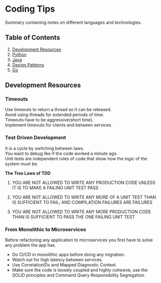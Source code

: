 # Coding Tips
Summary containing notes on different languages and technologies.

## Table of Contents
1. [Development Resources](#development-resources)
2. [Python](./Python/README.md)
3. [Java](./Java/README.md)
4. [Design Patterns](./Python/README.md)
5. [Go](./Go/README.md)

## Development Resources

### Timeouts
Use timeouts to return a thread so it can be released.  
Avoid using threads for extended periods of time.  
Timeouts have to be aggressive(short time).  
Implement timeouts for clients and between services.  

### Test Driven Development

It is a cycle by switching between laws.  
You want to debug like if the code worked a minute ago.  
Unit tests are independent rules of code that show how the logic of the system must be.  

__The Tree Laws of TDD__

1. YOU ARE NOT ALLOWED TO WRITE ANY PRODUCTION CODE UNLESS IT IS TO MAKE A FAILING UNIT TEST PASS  

2. YOU ARE NOT ALLOWED TO WRITE ANY MORE OF A UNIT TEST THAN IS SUFFICIENT TO FAIL;
 AND COMPILATION FAILURES ARE FAILURES  

3. YOU ARE NOT ALLOWED TO WRITE ANY MORE PRODUCTION CODE THAN IS SUFFICIENT TO PASS THE ONE FAILING UNIT TEST  


### From Monolithic to Microservices

Before refactoring any application to microservices you first have to solve any problem the app has.

- Do CI/CD in monolithic apps before doing any migration.
- Watch out for high latency between services.
- Use CorrelationIDs and Mapped Diagnostic Context.
- Make sure the code is loosely coupled and highly cohesive, use the SOLID principles and Command Query Responsibility Segregation.


